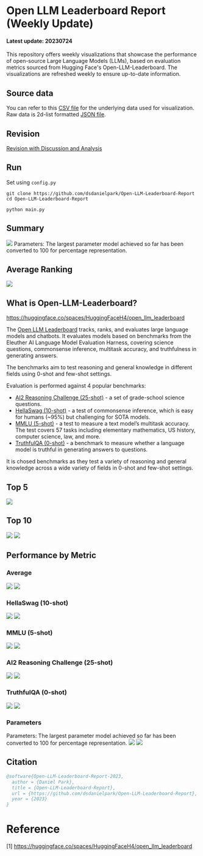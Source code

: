 # Open LLM Leaderboard Report (Weekly Update)
#### Latest update: 20230724
This repository offers weekly visualizations that showcase the performance of open-source Large Language Models (LLMs), based on evaluation metrics sourced from Hugging Face's Open-LLM-Leaderboard. The visualizations are refreshed weekly to ensure up-to-date information.

## Source data
You can refer to this [CSV file](https://github.com/dsdanielpark/Open-LLM-Leaderboard-Report/blob/main/assets/20230724/20230724.csv) for the underlying data used for visualization. Raw data is 2d-list formatted [JSON file](https://github.com/dsdanielpark/Open-LLM-Leaderboard-Report/blob/main/data/20230724.json).

## Revision
[Revision with Discussion and Analysis](https://github.com/dsdanielpark/Open-LLM-Leaderboard-Report/blob/main/REVISION.md)

## Run
Set using `config.py`
```
git clone https://github.com/dsdanielpark/Open-LLM-Leaderboard-Report
cd Open-LLM-Leaderboard-Report
```
```
python main.py
```

##  Summary
![](assets/20230724/totalplot.png)
Parameters: The largest parameter model achieved so far has been converted to 100 for percentage representation.

## Average Ranking
![](assets/20230724/rankingplot_Average.png)

## What is Open-LLM-Leaderboard?
https://huggingface.co/spaces/HuggingFaceH4/open_llm_leaderboard

The [Open LLM Leaderboard](https://huggingface.co/spaces/HuggingFaceH4/open_llm_leaderboard) tracks, ranks, and evaluates large language models and chatbots. It evaluates models based on benchmarks from the Eleuther AI Language Model Evaluation Harness, covering science questions, commonsense inference, multitask accuracy, and truthfulness in generating answers. 

The benchmarks aim to test reasoning and general knowledge in different fields using 0-shot and few-shot settings.

Evaluation is performed against 4 popular benchmarks:
- [AI2 Reasoning Challenge (25-shot)](https://allenai.org/data/arc) - a set of grade-school science questions.
- [HellaSwag (10-shot)](https://paperswithcode.com/dataset/hellaswag) - a test of commonsense inference, which is easy for humans (~95%) but challenging for SOTA models.
- [MMLU (5-shot)](https://paperswithcode.com/sota/multi-task-language-understanding-on-mmlu) - a test to measure a text model’s multitask accuracy. The test covers 57 tasks including elementary mathematics, US history, computer science, law, and more.
- [TruthfulQA (0-shot)](https://paperswithcode.com/dataset/truthfulqa) - a benchmark to measure whether a language model is truthful in generating answers to questions.

It is chosed benchmarks as they test a variety of reasoning and general knowledge across a wide variety of fields in 0-shot and few-shot settings.

## Top 5
![](assets/20230724/top5plot.png)

## Top 10
![](assets/20230724/top10_with_barplot.png)
![](assets/20230724/top10_with_lineplot.png)

## Performance by Metric

### Average
![](assets/20230724/Average.png)
![](assets/20230724/rankingplot_Average.png)

### HellaSwag (10-shot)
![](assets/20230724/HellaSwag(10-shot).png)
![](assets/20230724/rankingplot_HellaSwag(10-shot).png)

### MMLU (5-shot)
![](assets/20230724/MMLU(5-shot).png)
![](assets/20230724/rankingplot_MMLU(5-shot).png)

### AI2 Reasoning Challenge (25-shot)
![](assets/20230724/ARC(25-shot).png)
![](assets/20230724/rankingplot_ARC(25-shot).png)

### TruthfulQA (0-shot)
![](assets/20230724/TruthfulQA(0-shot).png)
![](assets/20230724/rankingplot_TruthfulQA(0-shot).png)

### Parameters
Parameters: The largest parameter model achieved so far has been converted to 100 for percentage representation.
![](assets/20230724/Parameters.png)
![](assets/20230724/rankingplot_Parameters.png)


## Citation
```bibtex
@software{Open-LLM-Leaderboard-Report-2023,
  author = {Daniel Park},
  title = {Open-LLM-Leaderboard-Report},
  url = {https://github.com/dsdanielpark/Open-LLM-Leaderboard-Report},
  year = {2023}
}
```


# Reference
[1] https://huggingface.co/spaces/HuggingFaceH4/open_llm_leaderboard

